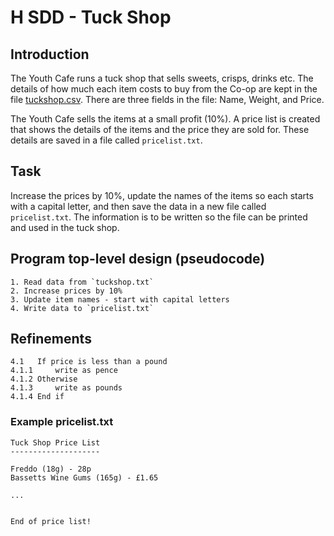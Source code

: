# H SDD - Tuck Shop

## Introduction

The Youth Cafe runs a tuck shop that sells sweets, crisps, drinks etc. The details of how much each item costs to buy from the Co-op are kept in the file [tuckshop.csv](assets/tuckshop.csv "CSV file").  There are three fields in the file: Name, Weight, and Price.

The Youth Cafe sells the items at a small profit (10%).  A price list is created that shows the details of the items and the price they are sold for.  These details are saved in a file called `pricelist.txt`.

## Task

Increase the prices by 10%, update the names of the items so each starts with a capital letter, and then save the data in a new file called `pricelist.txt`.  The information is to be written so the file can be printed and used in the tuck shop.

## Program top-level design (pseudocode)

```
1. Read data from `tuckshop.txt`
2. Increase prices by 10%
3. Update item names - start with capital letters
4. Write data to `pricelist.txt`
```

## Refinements

```
4.1   If price is less than a pound
4.1.1     write as pence
4.1.2 Otherwise
4.1.3     write as pounds
4.1.4 End if
```

### Example pricelist.txt

```
Tuck Shop Price List
--------------------

Freddo (18g) - 28p
Bassetts Wine Gums (165g) - £1.65

...


End of price list!
```
